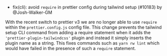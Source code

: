- fix(cli): avoid `require` in prettier config during tailwind setup (#10183) by @Josh-Walker-GM

With the recent switch to prettier v3 we are no longer able to use `require` within the `prettier.config.js`
config file. This change prevents the tailwind setup CLI command from adding a require statement when it adds
the `'prettier-plugin-tailwindcss'` plugin and instead it simply inserts the plugin name as a string. This
fixes commands such as `yarn rw lint` which would have failed in the presence of such a `require` statement.
